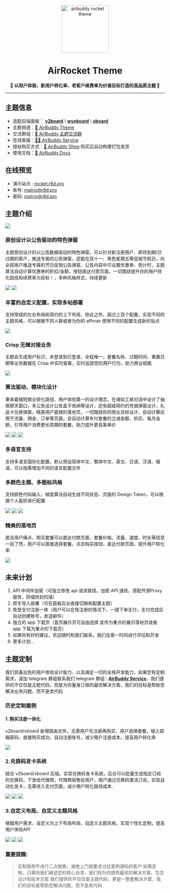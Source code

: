 <div align="center">
    <a href="https://r8d.pro"><img src="https://github.com/dc8683/picx-images-hosting/raw/master/Air-Rocket-T-LOGO@1x.2vewwvqwbf.webp" alt="airbuddy rocket theme" width="150" /></a>
    <h1>AirRocket Theme</h1>
    <p><b>🚀 以用户体验、新用户转化率、老客户续费率为价值目标打造的高品质主题 🚀</b></p>
</div>

------------------------------

## 主题信息

* 适配后端面板： [**v2board**](https://github.com/v2board/v2board) \ [**wyxboard**](https://github.com/wyx2685/v2board) \ [**xboard**](https://github.com/cedar2025/Xboard)
* 主题频道：[🚀 AirBuddy Theme](https://t.me/v2board_buddy)
* 交流群组：[💬 AirBuddy 主题交流群](https://t.me/themebuddy)
* 在线客服：[🏄‍♂️ AirBuddy Service](https://t.me/R8d_pro_bot)
* 授权购买方式：[🏪 AirBuddy Shop](https://r8d.pro/shop) 购买后自动构建打包发货
* 使用文档：[📖 AirBuddy Docs](https://docs.r8d.pro/docs)

## 在线预览

*  演示站点 : [rocket.r8d.pro](https://rocket.r8d.pro/)
*  账号: matrix@r8d.pro
*  密码: matrix@r8d.pro

## 主题介绍

![](https://github.com/dc8683/picx-images-hosting/raw/master/docs/Rocket-23b79c.esoquri9j.webp)

### 原创设计以公告驱动的特色弹窗
主题原创设计的以公告数据驱动的特色弹窗，可以针对新注册用户、即将到期/已过期的客户，推送专属的公告弹窗，还能在双十一、黑色星期五等促销节假日，向全部用户推送专属的节日促销公告弹窗，公告内容中可设置优惠券、倒计时，主题算法自动计算优惠券的折扣/金额，按钮直达付款页面，一切围绕提升你的用户转化路径和续费率为目标！，多种风格样式，持续更新

![](https://github.com/dc8683/picx-images-hosting/raw/master/docs/AirBuddy-Rocket-Dashboard-Notice-Special-BagDrawer.3nrsj7avb5.webp)
![](https://github.com/dc8683/picx-images-hosting/raw/master/docs/notice-banner2.969xmlfomj.webp)

### 丰富的自定义配置，实现多站部署
支持常规的左右布局和简约的上下布局，除此之外，超过上百个配置，实现不同的主题风格，可以根据不同人群或者为你的 affman 使用不同的配置生成新的站点

![](https://github.com/dc8683/picx-images-hosting/raw/master/docs/AirBuddy-Rocket.4ub4f2cwrt.jpg)

### Crisp 无缝对接业务
主题会生成用户标识，未登录到已登录，全程唯一，套餐名称、过期时间、重置日期等业务数据在 Crisp 中实时查看，实时追踪您的用户行为，助力商业赋能

![](https://github.com/dc8683/picx-images-hosting/raw/master/docs/Crisp@2x.51ebsypv0b.webp)

### 算法驱动、模块化设计
秉承着缩短商业转化路径、用户体验第一的设计理念，在诸如工单对话中设计了抽屉聊天窗口，多公告设计公告盒子收纳等设计，还有超级简约的充值弹窗设计，礼品卡兑换弹窗，精美用户震撼的落地页，一切围绕你的商业目标设计，自动计算应用于流量、佣金、订单等页面，会自动计算年付套餐的立减金额、折扣、每月金额，引导用户消费更长周期的套餐，助力提升更高客单价

![](https://github.com/dc8683/picx-images-hosting/raw/master/docs/AirBuddy-Rocket.7lk6n54yt3.webp)
![](https://github.com/dc8683/picx-images-hosting/raw/master/docs/ExChange@2x.32i52mkcou.webp)
![](https://github.com/dc8683/picx-images-hosting/raw/master/docs/AutoComputed@2x.2rvb9h54jh.webp)

### 多语言支持
支持多语言国际化配置，默认预设简体中文、繁体中文、英文、日语、汉语、俄语，可以按需增加不同的语言配置文件

### 多颜色主题、多图标风格
支持颜色代码输入，梯度算法自动生成不同状态、页面的 Design Token，可以根据个人喜好进行配置

![](https://github.com/dc8683/picx-images-hosting/raw/master/docs/tabler.m9iy1w9j.webp)
![](https://github.com/dc8683/picx-images-hosting/raw/master/docs/Rocket-F9DCAF.esp9snjru.webp)
![](https://github.com/dc8683/picx-images-hosting/raw/master/docs/Rocket-23b79c-dark.2321o1tsg8.webp)

### 精美的落地页
直击用户痛点，购买套餐可以直达付款页面，套餐价格、流量、速度、时长等信息一目了然，用户可以直接选择套餐，点击购买按钮，直达付款页面，提升用户转化率

![](https://github.com/dc8683/picx-images-hosting/raw/master/docs/AirBuddy-Rocket.4cl2qh847l.jpg)



## 未来计划

1. API 中间件加密（可独立修改 api 请求路径，加密 API 通信，搭配开源Proxy服务，防墙防封抗墙）
2. 原生导入部署（可在面板后台直接切换和配置主题）
3. 免登支付注册一体（用户可以在免注册的情况下，一键下单支付，支付完成后自动创建账号，发送邮件）
4. 独立的 app 下载页（首页展示页可自由选择 宣传为重点的展示落地页或者 app 下载为重点的下载页）
5. 如果你有好的建议，欢迎随时和我们联系，我们会第一时间进行评估和开发
6. 更多计划...


## 主题定制

我们具备出色的用户体验设计能力、以及搞定一切的全栈开发能力，如果您有定制需求，请加 telegram 群组联系我们
telegram 群组 : [**AirBuddy Service**](https://t.me/R8d_pro_bot)，我们提供的不仅仅是主题代码，而是为你量身订做的最优解决方案，我们的目标是帮助您解决业务问题，而不是卖代码

### 历史定制案例

#### 1. 购买注册一体化

v2board/xboard 新增路由文件，无需用户先注册再购买，用户选择套餐，输入邮箱密码，直接购买成功，自动注册账号，减少用户注册成本，提高用户转化率

![](https://github.com/dc8683/picx-images-hosting/raw/master/docs/esay.45vgk45fb.webp)

### 2.兑换码发卡系统

结合 v2board/xboard 后端，实现兑换码发卡系统，后台可以批量生成指定订阅的兑换码，下发给代理商，代理商销售给用户，用户通过兑换码激活订阅，实现自动化发卡，无需进入支付页面，减少用户转化路径成本.

![](https://github.com/dc8683/picx-images-hosting/raw/master/docs/custom02-01.7axctw4nrd.webp)
![](https://github.com/dc8683/picx-images-hosting/raw/master/docs/custom02-02.2a5a2bxt8r.webp)
![](https://github.com/dc8683/picx-images-hosting/raw/master/docs/AirBus.969xmj23s2.webp)

### 3.自定义布局、自定义主题风格

根据用户需求，自定义为上下布局布局、自定义主题风格，实现个性化定制，提高用户体验API

![](https://github.com/dc8683/picx-images-hosting/raw/master/docs/AirBus.5c163kio9q.webp)
![](https://github.com/dc8683/picx-images-hosting/raw/master/docs/custom3-5.3d4zd7zlu7.webp)
![](https://github.com/dc8683/picx-images-hosting/raw/master/docs/custom3-2.pfj2v6kia.webp)

### 重要提醒:

> 定制案例不进行二次销售，谢绝上门就要求过往案例源码的客户
> 如需定制，只需向我们阐述您的核心诉求，我们将为你提供最优的解决方案，包含设计和技术方案
> 我们提供的不仅仅是主题代码，更是一整套解决方案，我们的目标是帮助您解决问题，而不是卖代码
